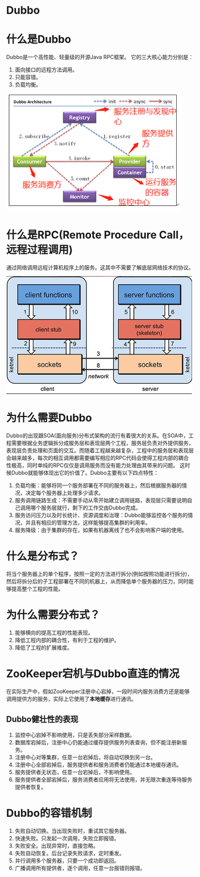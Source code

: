 # Dubbo

# 什么是Dubbo
Dubbo是一个高性能、轻量级的开源Java RPC框架。
它的三大核心能力分别是：
1. 面向接口的远程方法调用。
2. 只能容错。
3. 负载均衡。

![Dubbo框架图](/框架和库/Dubbo/pictures/Dubbo框架图.jpg)

# 什么是RPC(Remote Procedure Call， 远程过程调用)
通过网络调用远程计算机程序上的服务。这其中不需要了解底层网络技术的协议。

![RPC原理](/框架和库/Dubbo/pictures/RPC原理.jpg)

# 为什么需要Dubbo
Dubbo的出现跟SOA(面向服务)分布式架构的流行有着很大的关系。在SOA中，工程需要根据业务逻辑拆分成服务层和表现层两个工程，服务层负责对外提供服务，表现层负责处理和页面的交互。而随着工程越来越复杂，工程中的服务层和表现层会越来越多，每次的相互调用都需要编写相应的RPC代码会使得工程内部的耦合性极高，同时单纯的RPC仅仅是调用服务而没有能力处理由其带来的问题。
这时候Dubbo就能够体现出它的价值了。Dubbo主要有以下四点特性：
1. 负载均衡：能够将同一个服务部署在不同的服务器上，然后根据服务器的情况，决定每个服务器上处理多少请求。
2. 服务调用链路生成：不需要手动从零开始建立调用链路，表现层只需要说明自己调用哪个服务层就行，剩下的工作交由Dubbo完成。
3. 服务访问压力以及时长统计、资源调度和治理：Dubbo能够监控各个服务的情况，并且有相应的管理方法，这样能够提高集群的利用率。
4. 服务降级：由于集群的存在，如果有机器离线了也不会影响客户端的使用。

# 什么是分布式？
将当个服务器上的单个程序，按照一定的方法进行拆分(例如按照功能进行拆分)，然后将拆分后的子工程部署在不同的机器上，从而降低单个服务器的压力，同时能够提高整个工程的性能。

# 为什么需要分布式？
1. 能够横向的提高工程的性能表现。
2. 降低工程内部的耦合性，有利于工程的维护。
3. 降低了工程的扩展难度。

# ZooKeeper宕机与Dubbo直连的情况
在实际生产中，假如ZooKeeper注册中心宕掉，一段时间内服务消费方还是能够调用提供方的服务，实际上它使用了**本地缓存**进行通讯。

## Dubbo健壮性的表现
1. 监控中心宕掉不影响使用，只是丢失部分采样数据。
2. 数据库宕掉后，注册中心仍能通过缓存提供服务列表查询，但不能注册新服务。
3. 注册中心对等集群，任意一台宕掉后，将自动切换到另一台。
4. 注册中心全部宕掉后，服务提供者和服务消费者仍能通过本地缓存通讯。
5. 服务提供者无状态，任意一台宕掉后，不影响使用。
6. 服务提供者全部宕掉后，服务消费者应用将无法使用，并无限次重连等待服务提供者恢复。

# Dubbo的容错机制
1. 失败自动切换。当出现失败时，重试其它服务器。
2. 快速失败。只发起一次调用，失败立即报错。
3. 失败安全。出现异常时，直接忽略。
4. 失败自动恢复。后台记录失败请求，定时重发。
5. 并行调用多个服务器，只要一个成功即返回。
6. 广播调用所有提供者，逐个调用，任意一台报错则报错。